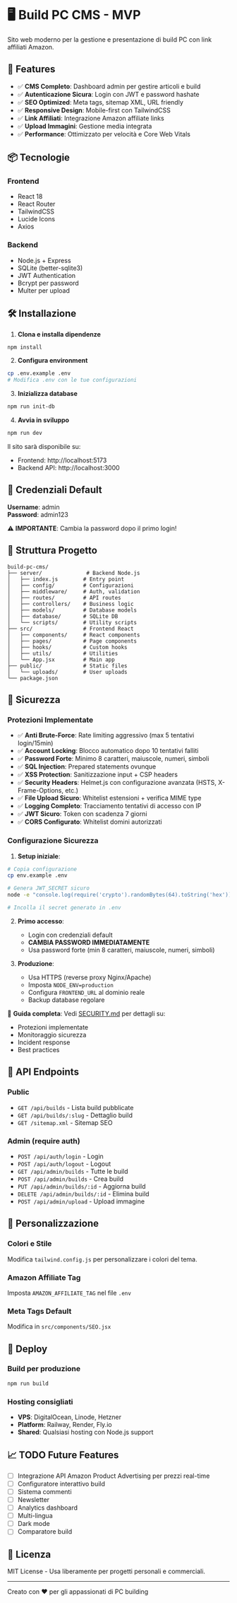 # 🖥️ Build PC CMS - MVP

Sito web moderno per la gestione e presentazione di build PC con link affiliati Amazon.

## 🚀 Features

- ✅ **CMS Completo**: Dashboard admin per gestire articoli e build
- ✅ **Autenticazione Sicura**: Login con JWT e password hashate
- ✅ **SEO Optimized**: Meta tags, sitemap XML, URL friendly
- ✅ **Responsive Design**: Mobile-first con TailwindCSS
- ✅ **Link Affiliati**: Integrazione Amazon affiliate links
- ✅ **Upload Immagini**: Gestione media integrata
- ✅ **Performance**: Ottimizzato per velocità e Core Web Vitals

## 📦 Tecnologie

### Frontend
- React 18
- React Router
- TailwindCSS
- Lucide Icons
- Axios

### Backend
- Node.js + Express
- SQLite (better-sqlite3)
- JWT Authentication
- Bcrypt per password
- Multer per upload

## 🛠️ Installazione

1. **Clona e installa dipendenze**
```bash
npm install
```

2. **Configura environment**
```bash
cp .env.example .env
# Modifica .env con le tue configurazioni
```

3. **Inizializza database**
```bash
npm run init-db
```

4. **Avvia in sviluppo**
```bash
npm run dev
```

Il sito sarà disponibile su:
- Frontend: http://localhost:5173
- Backend API: http://localhost:3000

## 👤 Credenziali Default

**Username**: admin  
**Password**: admin123

⚠️ **IMPORTANTE**: Cambia la password dopo il primo login!

## 📁 Struttura Progetto

```
build-pc-cms/
├── server/              # Backend Node.js
│   ├── index.js        # Entry point
│   ├── config/         # Configurazioni
│   ├── middleware/     # Auth, validation
│   ├── routes/         # API routes
│   ├── controllers/    # Business logic
│   ├── models/         # Database models
│   ├── database/       # SQLite DB
│   └── scripts/        # Utility scripts
├── src/                # Frontend React
│   ├── components/     # React components
│   ├── pages/          # Page components
│   ├── hooks/          # Custom hooks
│   ├── utils/          # Utilities
│   └── App.jsx         # Main app
├── public/             # Static files
│   └── uploads/        # User uploads
└── package.json

```

## 🔐 Sicurezza

### Protezioni Implementate

- ✅ **Anti Brute-Force**: Rate limiting aggressivo (max 5 tentativi login/15min)
- ✅ **Account Locking**: Blocco automatico dopo 10 tentativi falliti
- ✅ **Password Forte**: Minimo 8 caratteri, maiuscole, numeri, simboli
- ✅ **SQL Injection**: Prepared statements ovunque
- ✅ **XSS Protection**: Sanitizzazione input + CSP headers
- ✅ **Security Headers**: Helmet.js con configurazione avanzata (HSTS, X-Frame-Options, etc.)
- ✅ **File Upload Sicuro**: Whitelist estensioni + verifica MIME type
- ✅ **Logging Completo**: Tracciamento tentativi di accesso con IP
- ✅ **JWT Sicuro**: Token con scadenza 7 giorni
- ✅ **CORS Configurato**: Whitelist domini autorizzati

### Configurazione Sicurezza

1. **Setup iniziale**:
```bash
# Copia configurazione
cp env.example .env

# Genera JWT_SECRET sicuro
node -e "console.log(require('crypto').randomBytes(64).toString('hex'))"

# Incolla il secret generato in .env
```

2. **Primo accesso**:
   - Login con credenziali default
   - **CAMBIA PASSWORD IMMEDIATAMENTE**
   - Usa password forte (min 8 caratteri, maiuscole, numeri, simboli)

3. **Produzione**:
   - Usa HTTPS (reverse proxy Nginx/Apache)
   - Imposta `NODE_ENV=production`
   - Configura `FRONTEND_URL` al dominio reale
   - Backup database regolare

📖 **Guida completa**: Vedi [SECURITY.md](./SECURITY.md) per dettagli su:
- Protezioni implementate
- Monitoraggio sicurezza
- Incident response
- Best practices

## 📝 API Endpoints

### Public
- `GET /api/builds` - Lista build pubblicate
- `GET /api/builds/:slug` - Dettaglio build
- `GET /sitemap.xml` - Sitemap SEO

### Admin (require auth)
- `POST /api/auth/login` - Login
- `POST /api/auth/logout` - Logout
- `GET /api/admin/builds` - Tutte le build
- `POST /api/admin/builds` - Crea build
- `PUT /api/admin/builds/:id` - Aggiorna build
- `DELETE /api/admin/builds/:id` - Elimina build
- `POST /api/admin/upload` - Upload immagine

## 🎨 Personalizzazione

### Colori e Stile
Modifica `tailwind.config.js` per personalizzare i colori del tema.

### Amazon Affiliate Tag
Imposta `AMAZON_AFFILIATE_TAG` nel file `.env`

### Meta Tags Default
Modifica in `src/components/SEO.jsx`

## 🚀 Deploy

### Build per produzione
```bash
npm run build
```

### Hosting consigliati
- **VPS**: DigitalOcean, Linode, Hetzner
- **Platform**: Railway, Render, Fly.io
- **Shared**: Qualsiasi hosting con Node.js support

## 📈 TODO Future Features

- [ ] Integrazione API Amazon Product Advertising per prezzi real-time
- [ ] Configuratore interattivo build
- [ ] Sistema commenti
- [ ] Newsletter
- [ ] Analytics dashboard
- [ ] Multi-lingua
- [ ] Dark mode
- [ ] Comparatore build

## 📄 Licenza

MIT License - Usa liberamente per progetti personali e commerciali.

---

Creato con ❤️ per gli appassionati di PC building
